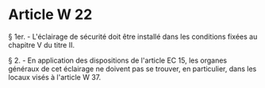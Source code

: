 # Article W 22

§ 1er. - L'éclairage de sécurité doit être installé dans les conditions fixées au chapitre V du titre II.

§ 2. - En application des dispositions de l'article EC 15, les organes généraux de cet éclairage ne doivent pas se trouver, en particulier, dans les locaux visés à l'article W 37.
